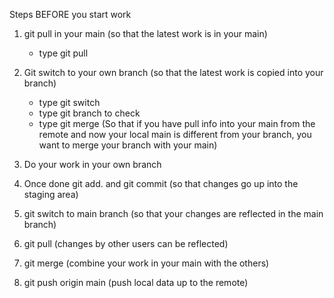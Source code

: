 Steps BEFORE you start work

1. git pull in your main (so that the latest work is in your main)

   - type git pull

2. Git switch to your own branch (so that the latest work is copied into your branch)

   - type git switch <branchname>
   - type git branch to check
   - type git merge <mainbranchname> (So that if you have pull info into your main from the remote and now your local main is different from your branch, you want to merge your branch with your main)

3. Do your work in your own branch

4. Once done git add. and git commit (so that changes go up into the staging area)

5. git switch to main branch (so that your changes are reflected in the main branch)

6. git pull (changes by other users can be reflected)

7. git merge <branchname> (combine your work in your main with the others)

8. git push origin main (push local data up to the remote)
